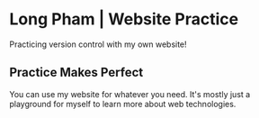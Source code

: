 # Long Pham | Website Practice
Practicing version control with my own website!

## Practice Makes Perfect
You can use my website for whatever you need. It's mostly just a playground for myself to learn more about web technologies. 
